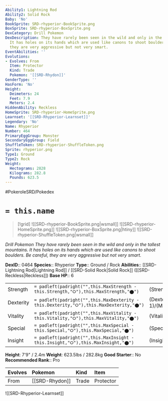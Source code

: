 ```yaml
---
Ability1: Lightning Rod
Ability2: Solid Rock
Baby: 'No'
BookSprite: SRD-rhyperior-BookSprite.png
BoxSprite: SRD-rhyperior-BoxSprite.png
DexCategory: Drill Pokemon
DexDescription: They have rarely been seen in the wild and only in the tallest mountains.
  It has holes on its hands which are used like canons to shoot boulders. Be careful,
  they are very aggressive but not very smart.
EventAbilities: ''
Evolutions:
- Evolves: From
  Item: Protector
  Kind: Trade
  Pokemon: '[[SRD-Rhydon]]'
GenderType: ''
HasForm: 'No'
Height:
  Deimeters: 24
  Feet: 7.9
  Meters: 2.4
HiddenAbility: Reckless
HomeSprite: SRD-rhyperior-HomeSprite.png
Learnset: '[[SRD-Rhyperior-Learnset]]'
Legendary: 'No'
Name: Rhyperior
Number: 464
PrimaryEggGroup: Monster
SecondaryEggGroup: Field
ShuffleToken: SRD-rhyperior-ShuffleToken.png
Sprite: rhyperior.png
Type1: Ground
Type2: Rock
Weight:
  Hectograms: 2828
  Kilograms: 282.8
  Pounds: 623.5
---
```


#PokeroleSRD/Pokedex

# `= this.name`

> [!grid]
> ![[SRD-rhyperior-BookSprite.png|wsmall]]
> ![[SRD-rhyperior-HomeSprite.png]]
> ![[SRD-rhyperior-BoxSprite.png|htiny]]
> ![[SRD-rhyperior-ShuffleToken.png|wsmall]]


*Drill Pokemon*
*They have rarely been seen in the wild and only in the tallest mountains. It has holes on its hands which are used like canons to shoot boulders. Be careful, they are very aggressive but not very smart.*

**DexID**:: 0464
**Species**:: Rhyperior
**Type**:: Ground / Rock
**Abilities**:: [[SRD-Lightning Rod|Lightning Rod]] / [[SRD-Solid Rock|Solid Rock]] ([[SRD-Reckless|Reckless]])
**Base HP**:: 6

|           |                                                                                        |                                          |
| --------- | -------------------------------------------------------------------------------------- | ---------------------------------------- |
| Strength  | `= padleft(padright("",this.MaxStrength - this.Strength,"⭘"),this.MaxStrength,"⬤")`    | (Strength::3)/(MaxStrength::7)   |
| Dexterity | `= padleft(padright("",this.MaxDexterity - this.Dexterity,"⭘"),this.MaxDexterity,"⬤")` | (Dexterity:: 1)/(MaxDexterity::3) |
| Vitality  | `= padleft(padright("",this.MaxVitality - this.Vitality,"⭘"),this.MaxVitality,"⬤")`    | (Vitality::3)/(MaxVitality::7)   |
| Special   | `= padleft(padright("",this.MaxSpecial - this.Special,"⭘"),this.MaxSpecial,"⬤")`       | (Special::2)/(MaxSpecial::4)     |
| Insight   | `= padleft(padright("",this.MaxInsight - this.Insight,"⭘"),this.MaxInsight,"⬤")`       | (Insight::2)/(MaxInsight::4)     |

**Height**: 7'9" / 2.4m
**Weight**: 623.5lbs / 282.8kg
**Good Starter**:: No
**Recommended Rank**:: Pro

| Evolves   | Pokemon        | Kind   | Item      |
|:----------|:---------------|:-------|:----------|
| From      | [[SRD-Rhydon]] | Trade  | Protector |

![[SRD-Rhyperior-Learnset]]